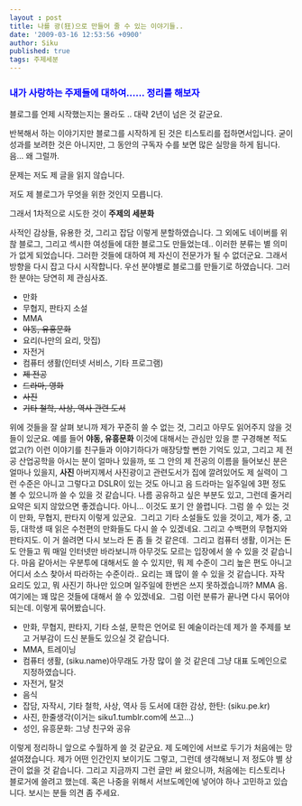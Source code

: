 ```yaml
---
layout : post
title: 나를 광(狂)으로 만들어 줄 수 있는 이야기들..
date: '2009-03-16 12:53:56 +0900'
author: Siku
published: true
tags: 주제세분
---
```

<h3><span style="color: #0000ff;">내가 사랑하는 주제들에 대하여...... 정리를 해보자</span></h3>
블로그를 언제 시작했는지는 몰라도 .. 대략 2년이 넘은 것 같군요.

반복해서 하는 이야기지만 블로그를 시작하게 된 것은 티스토리를 접하면서입니다. 굳이 성과를 보려한 것은 아니지만, 그 동안의 구독자 수를 보면 많은 실망을 하게 됩니다. 음... 왜 그럴까.

문제는 저도 제 글을 읽지 않습니다.

저도 제 블로그가 무엇을 위한 것인지 모릅니다.

그래서 1차적으로 시도한 것이 <strong>주제의 세분화</strong>

사적인 감상들, 유용한 것, 그리고 잡담 이렇게 분할하였습니다. 그 외에도 네이버를 위핞 블로그, 그리고 섹시한 여성들에 대한 블로그도 만들었는데.. 이러한 분류는 별 의미가 없게 되었습니다. 그러한 것들에 대하여 제 자신이 전문가가 될 수 없더군요. 그래서 방향을 다시 잡고 다시 시작합니다. 우선 분야별로 블로그를 만들기로 하였습니다. 그러한 분야는 당연히 제 관심사죠.
<ul>
<li>만화</li>
<li>무협지, 판타지 소설</li>
<li>MMA</li>
<li><span style="text-decoration: line-through;">야동, 유흥문화
</span></li>
<li>요리(나만의 요리, 맛집)</li>
<li>자전거</li>
<li>컴퓨터 생활(인터넷 서비스, 기타 프로그램)</li>
<li><span style="text-decoration: line-through;">제 전공</span></li>
<li><span style="text-decoration: line-through;">드라마, 영화</span></li>
<li><span style="text-decoration: line-through;">사진</span></li>
<li><span style="text-decoration: line-through;">기타 철학, 사상, 역사 관련 도서</span></li>
</ul>
위에 것들을 잘 살펴 보니까 제가 꾸준히 쓸 수 없는 것, 그리고 아무도 읽어주지 않을 것들이 있군요. 예를 들어 <strong>야동, 유흥문화</strong> 이것에 대해서는 관심만 있을 뿐 구경해본 적도 없고(?) 이런 이야기를 친구들과 이야기하다가 매장당할 뻔한 기억도 있고, 그리고 제 전공 산업공학을 아시는 분이 얼마나 있을까, 또 그 안의 제 전공의 이름을 들어보신 분은 얼마나 있을지, <strong>사진 </strong>아버지께서 사진광이고 관련도서가 집에 깔려있어도 제 실력이 그런 수준은 아니고 그렇다고 DSLR이 있는 것도 아니고 음 드라마는 일주일에 3편 정도 볼 수 있으니까 쓸 수 있을 것 같습니다. 나름 공유하고 싶은 부분도 있고, 그런데 줄거리 요약은 되지 않았으면 좋겠습니다. 아니... 이것도 포기 안 쓸렵니다. 그럼 쓸 수 있는 것이 만화, 무협지, 판타지 이렇게 있군요.  그리고 기타 소설들도 있을 것이고, 제가 중, 고등, 대학생 때 읽은 수천편의 만화들도 다시 쓸 수 있겠네요. 그리고 수백편의 무협지와 판타지도. 이 거 쓸려면 다시 보느라 돈 좀 들 것 같은데.  그리고 컴퓨터 생활, 이거는 돈도 안들고 뭐 매일 인터넷만 바라보니까 아무것도 모르는 입장에서 쓸 수 있을 것 같습니다. 마음 같아서는 우분투에 대해서도 쓸 수 있지만, 뭐 제 수준이 그리 높은 편도 아니고 어디서 소스 찾아서 따라하는 수준이라.. 요리는 꽤 많이 쓸 수 있을 것 같습니다. 자작 요리도 있고, 뭐 사진기 하나만 있으며 일주일에 한번은 쓰지 못하겠습니까? MMA 음. 여기에는 꽤 많은 것들에 대해서 쓸 수 있겠네요.  그럼 이런 분류가 끝나면 다시 묶어야 되는데. 이렇게 묶어봤습니다.
<ul>
<li>만화, 무협지, 판타지, 기타 소설, 문학은 언어로 된 예술이라는데 제가 쓸 주제를 보고 거부감이 드신 분들도 있으실 것 같습니다.</li>
<li>MMA, 트레이닝</li>
<li>컴퓨터 생활, (siku.name)아무래도 가장 많이 쓸 것 같은데 그냥 대표 도메인으로 지정하였습니다.</li>
<li>자전거, 탈것</li>
<li>음식</li>
<li>잡담, 자작시, 기타 철학, 사상, 역사 등 도서에 대한 감상, 한탄: (siku.pe.kr)</li>
<li>사진, 한줄생각(이거는 siku1.tumblr.com에 쓰고...)</li>
<li>성인, 유흥문화: 그냥 친구와 공유</li>
</ul>
이렇게 정리하니 앞으로 수월하게 쓸 것 같군요. 제 도메인에 서브로 두기가 처음에는 망설여졌습니다. 제가 어떤 인간인지 보이기도 그렇고, 그런데 생각해보니 저 정도야 별 상관이 없을 것 같습니다. 그리고 지금까지 그런 글만 써 왔으니까, 처음에는 티스토리나 블로거에 쓸려고 했는데. 혹은 나중을 위해서 서브도메인에 넣어야 하나 고민하고 있습니다. 보시는 분들 의견 좀 주세요.

